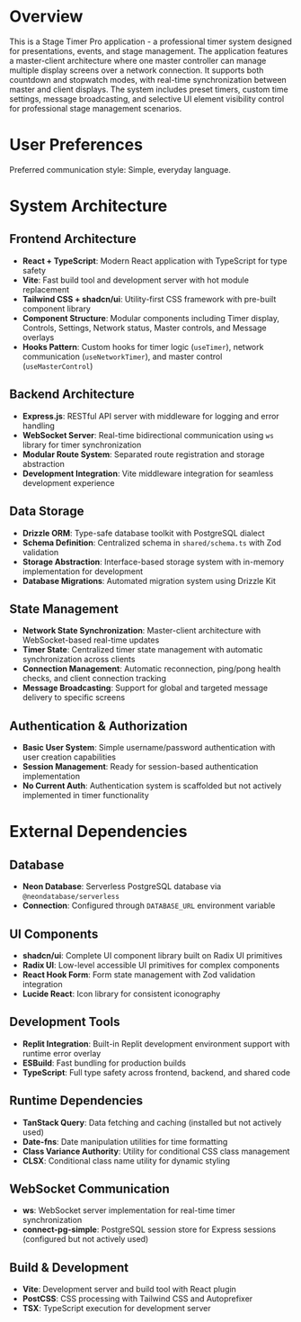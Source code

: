 # Overview

This is a Stage Timer Pro application - a professional timer system designed for presentations, events, and stage management. The application features a master-client architecture where one master controller can manage multiple display screens over a network connection. It supports both countdown and stopwatch modes, with real-time synchronization between master and client displays. The system includes preset timers, custom time settings, message broadcasting, and selective UI element visibility control for professional stage management scenarios.

# User Preferences

Preferred communication style: Simple, everyday language.

# System Architecture

## Frontend Architecture
- **React + TypeScript**: Modern React application with TypeScript for type safety
- **Vite**: Fast build tool and development server with hot module replacement
- **Tailwind CSS + shadcn/ui**: Utility-first CSS framework with pre-built component library
- **Component Structure**: Modular components including Timer display, Controls, Settings, Network status, Master controls, and Message overlays
- **Hooks Pattern**: Custom hooks for timer logic (`useTimer`), network communication (`useNetworkTimer`), and master control (`useMasterControl`)

## Backend Architecture
- **Express.js**: RESTful API server with middleware for logging and error handling
- **WebSocket Server**: Real-time bidirectional communication using `ws` library for timer synchronization
- **Modular Route System**: Separated route registration and storage abstraction
- **Development Integration**: Vite middleware integration for seamless development experience

## Data Storage
- **Drizzle ORM**: Type-safe database toolkit with PostgreSQL dialect
- **Schema Definition**: Centralized schema in `shared/schema.ts` with Zod validation
- **Storage Abstraction**: Interface-based storage system with in-memory implementation for development
- **Database Migrations**: Automated migration system using Drizzle Kit

## State Management
- **Network State Synchronization**: Master-client architecture with WebSocket-based real-time updates
- **Timer State**: Centralized timer state management with automatic synchronization across clients
- **Connection Management**: Automatic reconnection, ping/pong health checks, and client connection tracking
- **Message Broadcasting**: Support for global and targeted message delivery to specific screens

## Authentication & Authorization
- **Basic User System**: Simple username/password authentication with user creation capabilities
- **Session Management**: Ready for session-based authentication implementation
- **No Current Auth**: Authentication system is scaffolded but not actively implemented in timer functionality

# External Dependencies

## Database
- **Neon Database**: Serverless PostgreSQL database via `@neondatabase/serverless`
- **Connection**: Configured through `DATABASE_URL` environment variable

## UI Components
- **shadcn/ui**: Complete UI component library built on Radix UI primitives
- **Radix UI**: Low-level accessible UI primitives for complex components
- **React Hook Form**: Form state management with Zod validation integration
- **Lucide React**: Icon library for consistent iconography

## Development Tools
- **Replit Integration**: Built-in Replit development environment support with runtime error overlay
- **ESBuild**: Fast bundling for production builds
- **TypeScript**: Full type safety across frontend, backend, and shared code

## Runtime Dependencies
- **TanStack Query**: Data fetching and caching (installed but not actively used)
- **Date-fns**: Date manipulation utilities for time formatting
- **Class Variance Authority**: Utility for conditional CSS class management
- **CLSX**: Conditional class name utility for dynamic styling

## WebSocket Communication
- **ws**: WebSocket server implementation for real-time timer synchronization
- **connect-pg-simple**: PostgreSQL session store for Express sessions (configured but not actively used)

## Build & Development
- **Vite**: Development server and build tool with React plugin
- **PostCSS**: CSS processing with Tailwind CSS and Autoprefixer
- **TSX**: TypeScript execution for development server